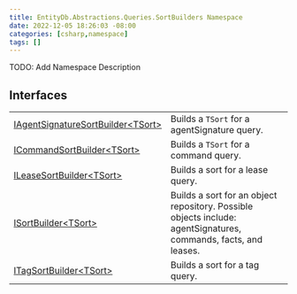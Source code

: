 ```yaml
---
title: EntityDb.Abstractions.Queries.SortBuilders Namespace
date: 2022-12-05 18:26:03 -08:00
categories: [csharp,namespace]
tags: []
---
```



TODO: Add Namespace Description

## Interfaces
<table><tr><td><a href='/posts/csharp.interface.entitydb.abstractions.queries.sortbuilders.iagentsignaturesortbuilder-1/'>IAgentSignatureSortBuilder&lt;TSort&gt;</a></td><td>
Builds a <code class='language-plaintext highlighter-rouge'>TSort</code> for a agentSignature query.
</td></tr><tr><td><a href='/posts/csharp.interface.entitydb.abstractions.queries.sortbuilders.icommandsortbuilder-1/'>ICommandSortBuilder&lt;TSort&gt;</a></td><td>
Builds a <code class='language-plaintext highlighter-rouge'>TSort</code> for a command query.
</td></tr><tr><td><a href='/posts/csharp.interface.entitydb.abstractions.queries.sortbuilders.ileasesortbuilder-1/'>ILeaseSortBuilder&lt;TSort&gt;</a></td><td>
Builds a sort for a lease query.
</td></tr><tr><td><a href='/posts/csharp.interface.entitydb.abstractions.queries.sortbuilders.isortbuilder-1/'>ISortBuilder&lt;TSort&gt;</a></td><td>
Builds a sort for an object repository. Possible objects include: agentSignatures, commands, facts, and leases.
</td></tr><tr><td><a href='/posts/csharp.interface.entitydb.abstractions.queries.sortbuilders.itagsortbuilder-1/'>ITagSortBuilder&lt;TSort&gt;</a></td><td>
Builds a sort for a tag query.
</td></tr></table>
